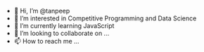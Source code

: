 - 👋 Hi, I’m @tanpeep
- 👀 I’m interested in Competitive Programming and Data Science
- 🌱 I’m currently learning JavaScript
- 💞️ I’m looking to collaborate on ...
- 📫 How to reach me ...

<!---
tanpeep/tanpeep is a ✨ special ✨ repository because its `README.md` (this file) appears on your GitHub profile.
You can click the Preview link to take a look at your changes.
--->

